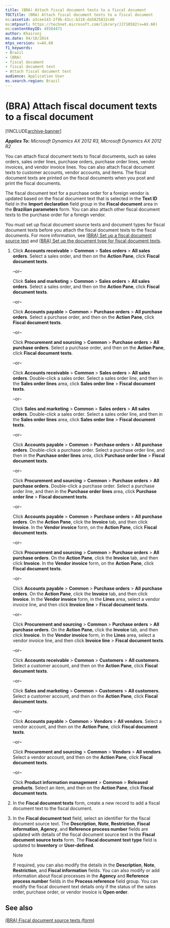 ```yaml
---
title: (BRA) Attach fiscal document texts to a fiscal document
TOCTitle: (BRA) Attach fiscal document texts to a fiscal document
ms:assetid: a3cee143-2f9b-43cc-b218-da5825832c40
ms:mtpsurl: https://technet.microsoft.com/library/JJ710582(v=AX.60)
ms:contentKeyID: 49384471
author: Khairunj
ms.date: 04/18/2014
mtps_version: v=AX.60
f1_keywords:
- Brazil
- (BRA)
- fiscal document
- fiscal document text
- Attach fiscal document text
audience: Application User
ms.search.region: Brazil
---
```


# (BRA) Attach fiscal document texts to a fiscal document 


[!INCLUDE[archive-banner](includes/archive-banner.md)]


_**Applies To:** Microsoft Dynamics AX 2012 R3, Microsoft Dynamics AX 2012 R2_

You can attach fiscal document texts to fiscal documents, such as sales orders, sales order lines, purchase orders, purchase order lines, vendor invoices, and vendor invoice lines. You can also attach fiscal document texts to customer accounts, vendor accounts, and items. The fiscal document texts are printed on the fiscal documents when you post and print the fiscal documents.

The fiscal document text for a purchase order for a foreign vendor is updated based on the fiscal document text that is selected in the **Text ID** field in the **Import declaration** field group in the **Fiscal document** area in the **Brazilian parameters** form. You can also attach other fiscal document texts to the purchase order for a foreign vendor.

You must set up fiscal document source texts and document types for fiscal document texts before you attach the fiscal document texts to the fiscal documents. For more information, see [(BRA) Set up a fiscal document source text](bra-set-up-a-fiscal-document-source-text.md) and [(BRA) Set up the document type for fiscal document texts](bra-set-up-the-document-type-for-fiscal-document-texts.md).

1.  Click **Accounts receivable** \> **Common** \> **Sales orders** \> **All sales orders**. Select a sales order, and then on the **Action Pane**, click **Fiscal document texts**.
    
    –or–
    
    Click **Sales and marketing** \> **Common** \> **Sales orders** \> **All sales orders**. Select a sales order, and then on the **Action Pane**, click **Fiscal document texts**.
    
    –or–
    
    Click **Accounts payable** \> **Common** \> **Purchase orders** \> **All purchase orders**. Select a purchase order, and then on the **Action Pane**, click **Fiscal document texts**.
    
    –or–
    
    Click **Procurement and sourcing** \> **Common** \> **Purchase orders** \> **All purchase orders**. Select a purchase order, and then on the **Action Pane**, click **Fiscal document texts**.
    
    –or–
    
    Click **Accounts receivable** \> **Common** \> **Sales orders** \> **All sales orders**. Double-click a sales order. Select a sales order line, and then in the **Sales order lines** area, click **Sales order line** \> **Fiscal document texts**.
    
    –or–
    
    Click **Sales and marketing** \> **Common** \> **Sales orders** \> **All sales orders**. Double-click a sales order. Select a sales order line, and then in the **Sales order lines** area, click **Sales order line** \> **Fiscal document texts**.
    
    –or–
    
    Click **Accounts payable** \> **Common** \> **Purchase orders** \> **All purchase orders**. Double-click a purchase order. Select a purchase order line, and then in the **Purchase order lines** area, click **Purchase order line** \> **Fiscal document texts**.
    
    –or–
    
    Click **Procurement and sourcing** \> **Common** \> **Purchase orders** \> **All purchase orders**. Double-click a purchase order. Select a purchase order line, and then in the **Purchase order lines** area, click **Purchase order line** \> **Fiscal document texts**.
    
    –or–
    
    Click **Accounts payable** \> **Common** \> **Purchase orders** \> **All purchase orders**. On the **Action Pane**, click the **Invoice** tab, and then click **Invoice**. In the **Vendor invoice** form, on the **Action Pane**, click **Fiscal document texts**.
    
    –or–
    
    Click **Procurement and sourcing** \> **Common** \> **Purchase orders** \> **All purchase orders**. On the **Action Pane**, click the **Invoice** tab, and then click **Invoice**. In the **Vendor invoice** form, on the **Action Pane**, click **Fiscal document texts**.
    
    –or–
    
    Click **Accounts payable** \> **Common** \> **Purchase orders** \> **All purchase orders**. On the **Action Pane**, click the **Invoice** tab, and then click **Invoice**. In the **Vendor invoice** form, in the **Lines** area, select a vendor invoice line, and then click **Invoice line** \> **Fiscal document texts**.
    
    –or–
    
    Click **Procurement and sourcing** \> **Common** \> **Purchase orders** \> **All purchase orders**. On the **Action Pane**, click the **Invoice** tab, and then click **Invoice**. In the **Vendor invoice** form, in the **Lines** area, select a vendor invoice line, and then click **Invoice line** \> **Fiscal document texts**.
    
    –or–
    
    Click **Accounts receivable** \> **Common** \> **Customers** \> **All customers**. Select a customer account, and then on the **Action Pane**, click **Fiscal document texts**.
    
    –or–
    
    Click **Sales and marketing** \> **Common** \> **Customers** \> **All customers**. Select a customer account, and then on the **Action Pane**, click **Fiscal document texts**.
    
    –or–
    
    Click **Accounts payable** \> **Common** \> **Vendors** \> **All vendors**. Select a vendor account, and then on the **Action Pane**, click **Fiscal document texts**.
    
    –or–
    
    Click **Procurement and sourcing** \> **Common** \> **Vendors** \> **All vendors**. Select a vendor account, and then on the **Action Pane**, click **Fiscal document texts**.
    
    –or–
    
    Click **Product information management** \> **Common** \> **Released products**. Select an item, and then on the **Action Pane**, click **Fiscal document texts**.

2.  In the **Fiscal document texts** form, create a new record to add a fiscal document text to the fiscal document.

3.  In the **Fiscal document text** field, select an identifier for the fiscal document source text. The **Description**, **Note**, **Restriction**, **Fiscal information**, **Agency**, and **Reference process number** fields are updated with details of the fiscal document source text in the **Fiscal document source texts** form. The **Fiscal document text type** field is updated to **Inventory** or **User-defined**.
    

    > [!NOTE]
    > <P>If required, you can also modify the details in the <STRONG>Description</STRONG>, <STRONG>Note</STRONG>, <STRONG>Restriction</STRONG>, and <STRONG>Fiscal information</STRONG> fields. You can also modify or add information about fiscal processes in the <STRONG>Agency</STRONG> and <STRONG>Reference process number</STRONG> fields in the <STRONG>Process reference</STRONG> field group. You can modify the fiscal document text details only if the status of the sales order, purchase order, or vendor invoice is <STRONG>Open order</STRONG>.</P>



## See also

[(BRA) Fiscal document source texts (form)](https://technet.microsoft.com/library/jj663934\(v=ax.60\))

  


